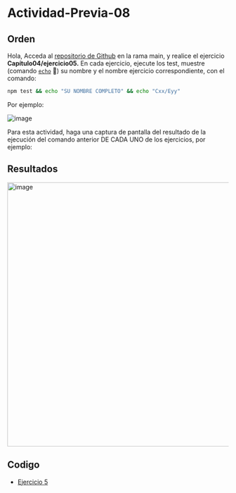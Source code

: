 # Actividad-Previa-08

## Orden
Hola,
Acceda al [repositorio de Github](https://github.com/DAWMFIEC/DAWM)
 en la rama main, y realice el ejercicio **Capítulo04/ejercicio05.** 
En cada ejercicio, ejecute los test, muestre (comando [`echo`](https://www.delftstack.com/es/howto/batch/echo-command-in-batch/#google_vignette) 🔗) su nombre y el nombre ejercicio correspondiente, con el comando: 
```bash
npm test && echo "SU NOMBRE COMPLETO" && echo "Cxx/Eyy"
```
Por ejemplo:

![image](https://github.com/user-attachments/assets/2ff34391-06da-4f34-beae-c7994a975f80)



Para esta actividad, haga una captura de pantalla del resultado de la ejecución del comando anterior DE CADA UNO de los ejercicios, por ejemplo:

## Resultados

<img width="600" alt="image" src="https://github.com/user-attachments/assets/462ddaee-8936-4737-8ae1-5a8456093af8">





## Codigo
-  [Ejercicio 5](https://github.com/Desarrollo-Aplicaciones-Web-y-Moviles/Actividad-Previa-08/tree/main/ActividadReact)
